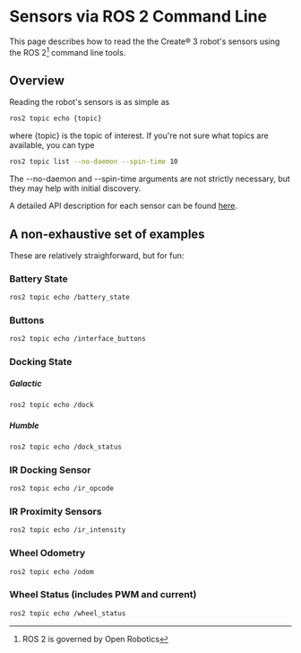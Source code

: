 # Sensors via ROS 2 Command Line

This page describes how to read the the Create® 3 robot's sensors using the ROS 2[^1] command line tools.

## Overview
Reading the robot's sensors is as simple as
```sh
ros2 topic echo {topic}
```
where {topic} is the topic of interest. If you're not sure what topics are available, you can type
```sh
ros2 topic list --no-daemon --spin-time 10
```
The --no-daemon and --spin-time arguments are not strictly necessary, but they may help with initial discovery.

A detailed API description for each sensor can be found [here](../../api/ros2/).

## A non-exhaustive set of examples
These are relatively straighforward, but for fun:

### Battery State
```sh
ros2 topic echo /battery_state
```

### Buttons
```sh
ros2 topic echo /interface_buttons
```

### Docking State

##### Galactic
```sh
ros2 topic echo /dock
```
##### Humble
```sh
ros2 topic echo /dock_status
```


### IR Docking Sensor
```sh
ros2 topic echo /ir_opcode
```

### IR Proximity Sensors
```sh
ros2 topic echo /ir_intensity
```

### Wheel Odometry
```sh
ros2 topic echo /odom
```

### Wheel Status (includes PWM and current)
```sh
ros2 topic echo /wheel_status
```

[^1]: ROS 2 is governed by Open Robotics
[^2]: All trademarks mentioned are the property of their respective owners.
